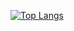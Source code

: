 [![Top Langs](https://github-readme-stats.vercel.app/api/top-langs/?username=tcarrio&hide=sqlpl,css&langs_count=8&layout=compact&theme=tokyonight)](https://tom.carrio.dev)

